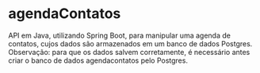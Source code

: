 # agendaContatos
API em Java, utilizando Spring Boot, para manipular uma agenda de contatos, cujos dados são armazenados em um banco de dados Postgres.
Observação: para que os dados salvem corretamente, é necessário antes criar o banco de dados agendacontatos pelo Postgres.
